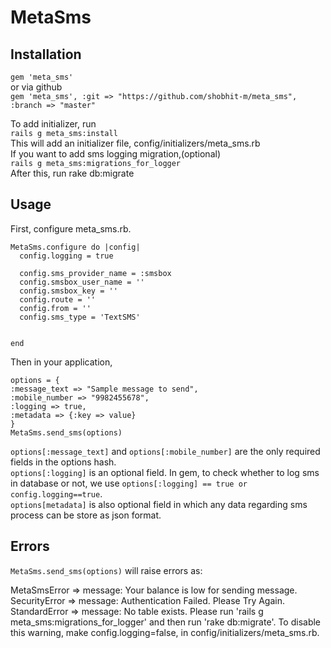 # MetaSms  

## Installation
`gem 'meta_sms'`  
or via github  
`gem 'meta_sms', :git => "https://github.com/shobhit-m/meta_sms", :branch => "master"`  
  
To add initializer, run  
`rails g meta_sms:install`  
This will add an initializer file, config/initializers/meta_sms.rb  
If you want to add sms logging migration,(optional)  
`rails g meta_sms:migrations_for_logger`  
After this, run rake db:migrate  


## Usage  
First, configure meta_sms.rb.  
```
MetaSms.configure do |config|
  config.logging = true

  config.sms_provider_name = :smsbox
  config.smsbox_user_name = ''
  config.smsbox_key = ''
  config.route = ''
  config.from = ''
  config.sms_type = 'TextSMS'


end
```
Then in your application,
```
options = {  
:message_text => "Sample message to send",  
:mobile_number => "9982455678",  
:logging => true,
:metadata => {:key => value}  
}
MetaSms.send_sms(options)
```
`options[:message_text]` and `options[:mobile_number]` are the only required fields in the options hash.  
`options[:logging]` is an optional field. In gem, to check whether to log sms in database or not, we use `options[:logging] == true or config.logging==true`.  
`options[metadata]` is also optional field in which any data regarding sms process can be store as json format.  

## Errors  
`MetaSms.send_sms(options)` will raise errors as:  

MetaSmsError => message: Your balance is low for sending message.  
SecurityError => message: Authentication Failed. Please Try Again.  
StandardError => message: No table exists. Please run 'rails g meta_sms:migrations_for_logger' and then run 'rake db:migrate'. To disable this warning, make config.logging=false, in config/initializers/meta_sms.rb.  

